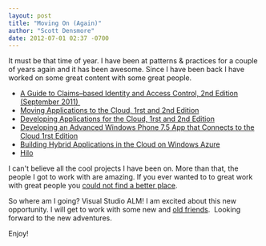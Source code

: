 ```yaml
---
layout: post
title: "Moving On (Again)"
author: "Scott Densmore"
date: 2012-07-01 02:37 -0700
---
```


It must be that time of year. I have been at patterns & practices for a couple of years again and it has been awesome. Since I have been back I have worked on some great content with some great people.

* [A Guide to Claims–based Identity and Access Control, 2nd Edition (September 2011) ](http://msdn.microsoft.com/en-us/library/ff423674.aspx#2ndEdition)
* [Moving Applications to the Cloud, 1rst and 2nd Edition](http://msdn.microsoft.com/en-us/library/ff728592.aspx?2ndEdition)
* [Developing Applications for the Cloud, 1rst and 2nd Edition](http://msdn.microsoft.com/en-us/library/ff966499.aspx?2ndEdition)
* [Developing an Advanced Windows Phone 7.5 App that Connects to the Cloud 1rst Edition](http://msdn.microsoft.com/en-us/library/gg490765.aspx?v2)
* [Building Hybrid Applications in the Cloud on Windows Azure](http://msdn.microsoft.com/en-us/library/hh871440.aspx)
* [Hilo](http://hilo.codeplex.com/)

I can't believe all the cool projects I have been on. More than that, the people I got to work with are amazing. If you ever wanted to to great work with great people you [could not find a better place](http://blogs.msdn.com/b/bobbrum/archive/2012/06/11/patterns-amp-practices-is-hiring.aspx).

So where am I going? Visual Studio ALM! I am excited about this new opportunity. I will get to work with some new and [old friends](http://www.peterprovost.org/).  Looking forward to the new adventures.

Enjoy!